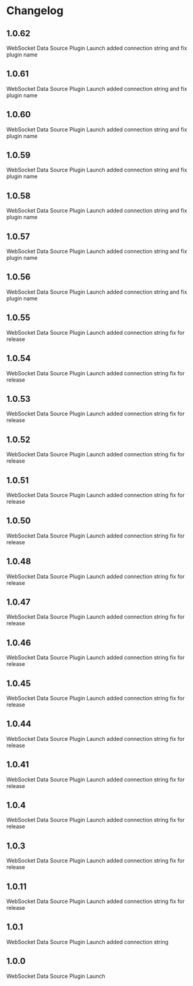 # Changelog

## 1.0.62

WebSocket Data Source Plugin Launch added connection string and fix plugin name

## 1.0.61

WebSocket Data Source Plugin Launch added connection string and fix plugin name

## 1.0.60

WebSocket Data Source Plugin Launch added connection string and fix plugin name

## 1.0.59

WebSocket Data Source Plugin Launch added connection string and fix plugin name

## 1.0.58

WebSocket Data Source Plugin Launch added connection string and fix plugin name

## 1.0.57

WebSocket Data Source Plugin Launch added connection string and fix plugin name

## 1.0.56

WebSocket Data Source Plugin Launch added connection string and fix plugin name

## 1.0.55

WebSocket Data Source Plugin Launch added connection string fix for release 

## 1.0.54

WebSocket Data Source Plugin Launch added connection string fix for release 

## 1.0.53

WebSocket Data Source Plugin Launch added connection string fix for release 

## 1.0.52

WebSocket Data Source Plugin Launch added connection string fix for release 


## 1.0.51

WebSocket Data Source Plugin Launch added connection string fix for release 

## 1.0.50

WebSocket Data Source Plugin Launch added connection string fix for release 


## 1.0.48

WebSocket Data Source Plugin Launch added connection string fix for release 

## 1.0.47

WebSocket Data Source Plugin Launch added connection string fix for release 

## 1.0.46

WebSocket Data Source Plugin Launch added connection string fix for release 

## 1.0.45

WebSocket Data Source Plugin Launch added connection string fix for release 

## 1.0.44

WebSocket Data Source Plugin Launch added connection string fix for release 

## 1.0.41

WebSocket Data Source Plugin Launch added connection string fix for release

## 1.0.4

WebSocket Data Source Plugin Launch added connection string fix for release

## 1.0.3

WebSocket Data Source Plugin Launch added connection string fix for release

## 1.0.11

WebSocket Data Source Plugin Launch added connection string fix for release

## 1.0.1

WebSocket Data Source Plugin Launch added connection string

## 1.0.0

WebSocket Data Source Plugin Launch
